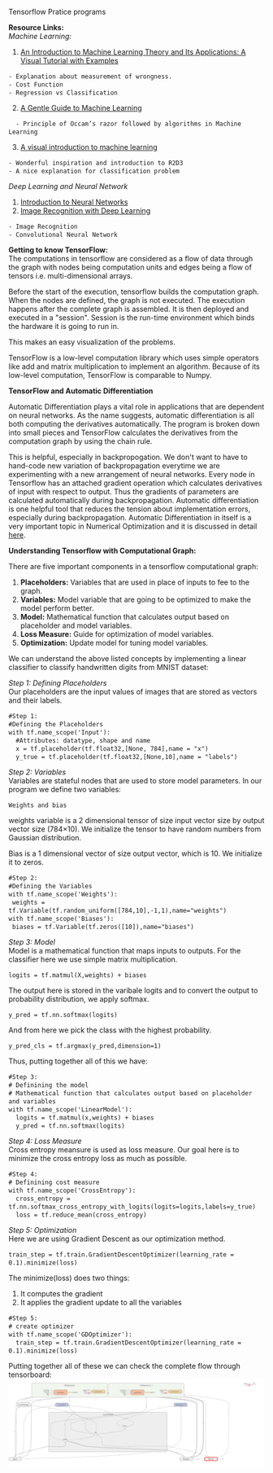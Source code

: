 Tensorflow Pratice programs

**Resource Links:**  
*Machine Learning:*  
  1. [An Introduction to Machine Learning Theory and Its Applications: A Visual Tutorial with Examples](https://www.toptal.com/machine-learning/machine-learning-theory-an-introductory-primer)
```
- Explanation about measurement of wrongness.
- Cost Function
- Regression vs Classification
```
  2. [A Gentle Guide to Machine Learning](https://monkeylearn.com/blog/gentle-guide-to-machine-learning/)  
```
  - Principle of Occam’s razor followed by algorithms in Machine Learning
```
  3. [A visual introduction to machine learning](http://www.r2d3.us/visual-intro-to-machine-learning-part-1/)
  ```
  - Wonderful inspiration and introduction to R2D3
  - A nice explanation for classification problem
  ```

*Deep Learning and Neural Network*

  1. [Introduction to Neural Networks](http://www.cs.stir.ac.uk/~lss/NNIntro/InvSlides.html)
  2. [Image Recognition with Deep Learning](https://medium.com/@ageitgey/machine-learning-is-fun-part-3-deep-learning-and-convolutional-neural-networks-f40359318721)
  ```
  - Image Recognition 
  - Convolutional Neural Network
  ```
**Getting to know TensorFlow:**  
The computations in tensorflow are considered as a flow of data through the graph with nodes being computation units 
and edges being a flow of tensors i.e. multi-dimensional arrays. 

Before the start of the execution, tensorflow builds the computation graph. When the nodes are defined, the graph is not executed. 
The execution happens after the complete graph is assembled. It is then deployed and executed in a "session". Session is the run-time environment which binds the hardware it is going to run in.

This makes an easy visualization of the problems. 

TensorFlow is a low-level computation library which uses simple operators like add and matrix multiplication to implement an algorithm. Because of its low-level computation,  TensorFlow is comparable to Numpy.

**TensorFlow and Automatic Differentiation**

Automatic Differentiation plays a vital role in applications that are dependent on neural networks. As the name suggests, automatic differentiation is all both computing the derivatives automatically. The program is broken down into small pieces and TensorFlow calculates the derivatives from the computation graph by using the chain rule.

This is helpful, especially in backpropogation. We don't want to have to hand-code new variation of backpropagation everytime we are experimenting with a new arrangement of neural networks. Every node in Tensorflow has an attached gradient operation which calculates derivatives of input with respect to output. Thus the gradients of parameters are calculated automatically during backpropagation.
Automatic differentiation is one helpful tool that reduces the tension about implementation errors, especially during backpropagation. 
Automatic Differentiation in itself is a very important topic in Numerical Optimization and it is discussed in detail [here](https://github.com/SumaDodo/Numerical-Optimization/tree/master/Automatic_differentiation).

**Understanding Tensorflow with Computational Graph:**

There are five important components in a tensorflow computational graph:  
  1. **Placeholders:** Variables that are used in place of inputs to fee to the graph.  
  2. **Variables:** Model variable that are going to be optimized to make the model perform better.  
  3. **Model:** Mathematical function that calculates output based on placeholder and model variables.  
  4. **Loss Measure:** Guide for optimization of model variables.
  5. **Optimization:** Update model for tuning model variables.  
  
We can understand the above listed concepts by implementing a linear classifier to classify handwritten digits from MNIST dataset:

  *Step 1: Defining Placeholders*  
  Our placeholders are the input values of images that are stored as vectors and their labels.
  ```
  #Step 1:
#Defining the Placeholders
with tf.name_scope('Input'):
    #Attributes: datatype, shape and name
    x = tf.placeholder(tf.float32,[None, 784],name = "x")
    y_true = tf.placeholder(tf.float32,[None,10],name = "labels")
  ```
   *Step 2: Variables*  
   Variables are stateful nodes that are used to store model parameters. In our program we define two variables:
   ```
   Weights and bias
   ```
   weights variable is a 2 dimensional tensor of size input vector size by output vector size (784×10). 
   We initialize the tensor to have random numbers from Gaussian distribution.
   
   Bias is a 1 dimensional vector of size output vector, which is 10. We initialize it to zeros.
   ```
   #Step 2: 
#Defining the Variables
with tf.name_scope('Weights'):
    weights = tf.Variable(tf.random_uniform([784,10],-1,1),name="weights")
with tf.name_scope('Biases'):
    biases = tf.Variable(tf.zeros([10]),name="biases")
   ```
    
   *Step 3: Model*  
   Model is a mathematical function that maps inputs to outputs.
   For the classifier here we use simple matrix multiplication.
   ```
   logits = tf.matmul(X,weights) + biases
  ```
  The output here is stored in the varibale logits and to convert the output to probability distribution, we apply softmax.
  ```
  y_pred = tf.nn.softmax(logits)
  ```
  And from here we pick the class with the highest probability.
  ```
  y_pred_cls = tf.argmax(y_pred,dimension=1)
  ```
  Thus, putting together all of this we have:
  ```
  #Step 3:
# Definining the model
# Mathematical function that calculates output based on placeholder and variables
with tf.name_scope('LinearModel'):
    logits = tf.matmul(x,weights) + biases
    y_pred = tf.nn.softmax(logits)
  ```
  *Step 4: Loss Measure*  
  Cross entropy meansure is used as loss measure. Our goal here is to minimize the cross entropy loss as much as possible. 
  ```
  #Step 4:
# Definining cost measure
with tf.name_scope('CrossEntropy'):
    cross_entropy = tf.nn.softmax_cross_entropy_with_logits(logits=logits,labels=y_true)
    loss = tf.reduce_mean(cross_entropy)
  ```
  *Step 5: Optimization*  
  Here we are using Gradient Descent as our optimization method.
  ```
  train_step = tf.train.GradientDescentOptimizer(learning_rate = 0.1).minimize(loss)
  ```
  The minimize(loss) does two things:  
  1. It computes the gradient  
  2. It applies the gradient update to all the variables  
  ```
  #Step 5:
# create optimizer
with tf.name_scope('GDOptimizer'):
    train_step = tf.train.GradientDescentOptimizer(learning_rate = 0.1).minimize(loss)
  ```
  Putting together all of these we can check the complete flow through tensorboard:
  ![Graph](https://github.com/SumaDodo/TensorFlow/blob/master/graph_large_attrs_key%3D_too_large_attrs%26limit_attr_size%3D1024%26run%3D%20(1).png)
